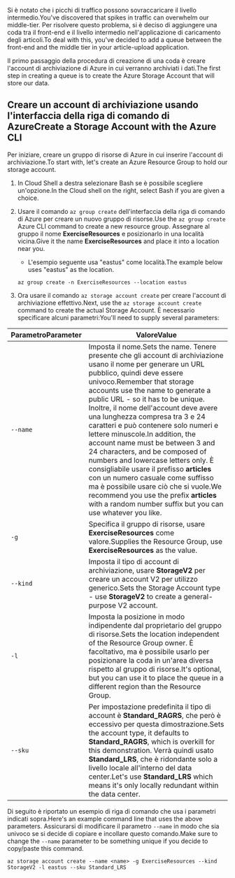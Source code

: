 <span data-ttu-id="cc36c-101">Si è notato che i picchi di traffico possono sovraccaricare il livello intermedio.</span><span class="sxs-lookup"><span data-stu-id="cc36c-101">You've discovered that spikes in traffic can overwhelm our middle-tier.</span></span> <span data-ttu-id="cc36c-102">Per risolvere questo problema, si è deciso di aggiungere una coda tra il front-end e il livello intermedio nell'applicazione di caricamento degli articoli.</span><span class="sxs-lookup"><span data-stu-id="cc36c-102">To deal with this, you've decided to add a queue between the front-end and the middle tier in your article-upload application.</span></span>

<span data-ttu-id="cc36c-103">Il primo passaggio della procedura di creazione di una coda è creare l'account di archiviazione di Azure in cui verranno archiviati i dati.</span><span class="sxs-lookup"><span data-stu-id="cc36c-103">The first step in creating a queue is to create the Azure Storage Account that will store our data.</span></span>

## <a name="create-a-storage-account-with-the-azure-cli"></a><span data-ttu-id="cc36c-104">Creare un account di archiviazione usando l'interfaccia della riga di comando di Azure</span><span class="sxs-lookup"><span data-stu-id="cc36c-104">Create a Storage Account with the Azure CLI</span></span>

<span data-ttu-id="cc36c-105">Per iniziare, creare un gruppo di risorse di Azure in cui inserire l'account di archiviazione.</span><span class="sxs-lookup"><span data-stu-id="cc36c-105">To start with, let's create an Azure Resource Group to hold our storage account.</span></span>

1. <span data-ttu-id="cc36c-106">In Cloud Shell a destra selezionare Bash se è possibile scegliere un'opzione.</span><span class="sxs-lookup"><span data-stu-id="cc36c-106">In the Cloud shell on the right, select Bash if you are given a choice.</span></span>

2. <span data-ttu-id="cc36c-107">Usare il comando `az group create` dell'interfaccia della riga di comando di Azure per creare un nuovo gruppo di risorse.</span><span class="sxs-lookup"><span data-stu-id="cc36c-107">Use the `az group create` Azure CLI command to create a new resource group.</span></span> <span data-ttu-id="cc36c-108">Assegnare al gruppo il nome **ExerciseResources** e posizionarlo in una località vicina.</span><span class="sxs-lookup"><span data-stu-id="cc36c-108">Give it the name **ExerciseResources** and place it into a location near you.</span></span> 
    - <span data-ttu-id="cc36c-109">L'esempio seguente usa "eastus" come località.</span><span class="sxs-lookup"><span data-stu-id="cc36c-109">The example below uses "eastus" as the location.</span></span>

    ```azurecli
    az group create -n ExerciseResources --location eastus
    ```
        
2. <span data-ttu-id="cc36c-110">Ora usare il comando `az storage account create` per creare l'account di archiviazione effettivo.</span><span class="sxs-lookup"><span data-stu-id="cc36c-110">Next, use the `az storage account create` command to create the actual Storage Account.</span></span> <span data-ttu-id="cc36c-111">È necessario specificare alcuni parametri:</span><span class="sxs-lookup"><span data-stu-id="cc36c-111">You'll need to supply several parameters:</span></span>

| <span data-ttu-id="cc36c-112">Parametro</span><span class="sxs-lookup"><span data-stu-id="cc36c-112">Parameter</span></span> | <span data-ttu-id="cc36c-113">Valore</span><span class="sxs-lookup"><span data-stu-id="cc36c-113">Value</span></span> |
|-----------|-------|
| `--name`  | <span data-ttu-id="cc36c-114">Imposta il nome.</span><span class="sxs-lookup"><span data-stu-id="cc36c-114">Sets the name.</span></span> <span data-ttu-id="cc36c-115">Tenere presente che gli account di archiviazione usano il nome per generare un URL pubblico, quindi deve essere univoco.</span><span class="sxs-lookup"><span data-stu-id="cc36c-115">Remember that storage accounts use the name to generate a public URL - so it has to be unique.</span></span> <span data-ttu-id="cc36c-116">Inoltre, il nome dell'account deve avere una lunghezza compresa tra 3 e 24 caratteri e può contenere solo numeri e lettere minuscole.</span><span class="sxs-lookup"><span data-stu-id="cc36c-116">In addition, the account name must be between 3 and 24 characters, and be composed of numbers and lowercase letters only.</span></span> <span data-ttu-id="cc36c-117">È consigliabile usare il prefisso **articles** con un numero casuale come suffisso ma è possibile usare ciò che si vuole.</span><span class="sxs-lookup"><span data-stu-id="cc36c-117">We recommend you use the prefix **articles** with a random number suffix but you can use whatever you like.</span></span> |
| `-g`        | <span data-ttu-id="cc36c-118">Specifica il gruppo di risorse, usare **ExerciseResources** come valore.</span><span class="sxs-lookup"><span data-stu-id="cc36c-118">Supplies the Resource Group, use **ExerciseResources** as the value.</span></span> |
| `--kind`    | <span data-ttu-id="cc36c-119">Imposta il tipo di account di archiviazione, usare **StorageV2** per creare un account V2 per utilizzo generico.</span><span class="sxs-lookup"><span data-stu-id="cc36c-119">Sets the Storage Account type - use **StorageV2** to create a general-purpose V2 account.</span></span> |
| `-l`        | <span data-ttu-id="cc36c-120">Imposta la posizione in modo indipendente dal proprietario del gruppo di risorse.</span><span class="sxs-lookup"><span data-stu-id="cc36c-120">Sets the location independent of the Resource Group owner.</span></span> <span data-ttu-id="cc36c-121">È facoltativo, ma è possibile usarlo per posizionare la coda in un'area diversa rispetto al gruppo di risorse.</span><span class="sxs-lookup"><span data-stu-id="cc36c-121">It's optional, but you can use it to place the queue in a different region than the Resource Group.</span></span> |
| `--sku`     | <span data-ttu-id="cc36c-122">Per impostazione predefinita il tipo di account è **Standard_RAGRS**, che però è eccessivo per questa dimostrazione.</span><span class="sxs-lookup"><span data-stu-id="cc36c-122">Sets the account type, it defaults to **Standard_RAGRS**, which is overkill for this demonstration.</span></span> <span data-ttu-id="cc36c-123">Verrà quindi usato **Standard_LRS**, che è ridondante solo a livello locale all'interno del data center.</span><span class="sxs-lookup"><span data-stu-id="cc36c-123">Let's use **Standard_LRS** which means it's only locally redundant within the data center.</span></span> |

<span data-ttu-id="cc36c-124">Di seguito è riportato un esempio di riga di comando che usa i parametri indicati sopra.</span><span class="sxs-lookup"><span data-stu-id="cc36c-124">Here's an example command line that uses the above parameters.</span></span> <span data-ttu-id="cc36c-125">Assicurarsi di modificare il parametro `--name` in modo che sia univoco se si decide di copiare e incollare questo comando.</span><span class="sxs-lookup"><span data-stu-id="cc36c-125">Make sure to change the `--name` parameter to be something unique if you decide to copy/paste this command.</span></span>

```azurecli
az storage account create --name <name> -g ExerciseResources --kind StorageV2 -l eastus --sku Standard_LRS
```
